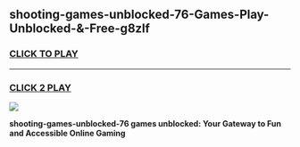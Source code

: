 
## shooting-games-unblocked-76-Games-Play-Unblocked-&-Free-g8zlf
<h3>
<a href="https://premium76.site?title=shooting-games-unblocked-76&ref=24A">CLICK TO PLAY</a></h3>
<hr>

<h3>
<a href="https://premium76.site?title=shooting-games-unblocked-76&ref=24A">CLICK 2 PLAY</a>
  
</h3>

<a href="https://premium76.site?title=shooting-games-unblocked-76&ref=24A"><img src="https://clearcache.store/games.png"></a>


**shooting-games-unblocked-76 games unblocked: Your Gateway to Fun and Accessible Online Gaming**
